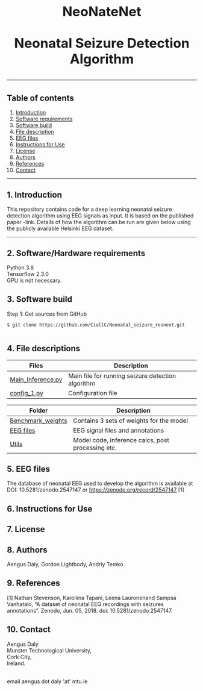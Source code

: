 <h1 align="center" style="display: block; font-size: 2.5em; font-weight: bold; margin-block-start: 1em; margin-block-end: 1em;">  
  <br><br><strong>NeoNateNet</strong>
  <br><br><strong>Neonatal Seizure Detection Algorithm</strong>
  
---  
  ## Table of contents
1. [Introduction](#introduction)  
2. [Software requirements](#software-requirements)  
3. [Software build](#software-build)  
4. [File description](#File-descriptions)
5. [EEG files](#EEG-files)
6. [Instructions for Use](#InstructionsforUse)
8. [License](#License)
9. [Authors](#Authors)
10. [References](#References)
11. [Contact](#Contact)

---  
## 1. Introduction
  
This repository contains code for a deep learning neonatal seizure detection algorithm using EEG signals as input.  It is based on the published paper -link.
Details of how the algorithm can be run are given below using the publicly available Helsinki EEG dataset.
  
---  
  
  
## 2. Software/Hardware requirements
Python 3.8
<br />Tensorflow 2.3.0
<br /> GPU is not necessary.  
  
## 3. Software build
Step 1: Get sources from GitHub 
```shell   
$ git clone https://github.com/CiallC/Neonatal_seizure_resnext.git
 
```  
  
## 4. File descriptions
  

| Files                                  | Description                                       |    
|----------------------------------------|---------------------------------------------------|        
| [Main_Inference.py](Main_Inference.py) | Main file for running seizure detection algorithm |
| [config_1.py](Config_1.py)             | Configuration file                                |

| Folder                                   | Description                                       |    
|------------------------------------------|---------------------------------------------------|        
| [Benchmark_weights](./Benchmark_weights) | Contains 3 sets of weights for the model          |
| [EEG files](./EEG_files)                 | EEG signal files and annotations                  |
| [Utils](./Utils)                         | Model code, inference calcs, post processing etc. |



## 5. EEG files

The database of neonatal EEG used to develop the algorithm is available at DOI: 10.5281/zenodo.2547147 or https://zenodo.org/record/2547147 [1]

## 6. Instructions for Use

## 7. License

## 8. Authors
Aengus Daly, Gordon Lightbody, Andriy Temko

## 9. References
[1]  Nathan Stevenson, Karoliina Tapani, Leena Lauronenand Sampsa Vanhatalo, “A dataset of neonatal EEG recordings with seizures annotations”. Zenodo, Jun. 05, 2018. doi: 10.5281/zenodo.2547147.

## 10. Contact

Aengus Daly 
<br /> Munster Technological University,
<br /> Cork City,
<br /> Ireland.

<br /> email aengus dot daly 'at' mtu.ie